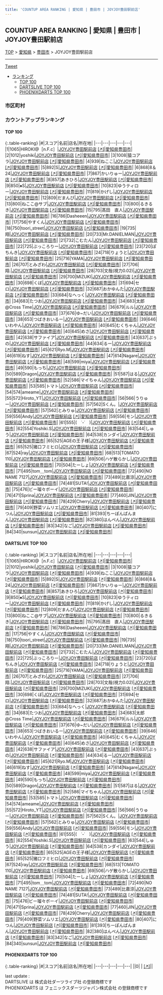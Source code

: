```yaml
---
title: 'COUNTUP AREA RANKING | 愛知県 | 豊田市 | JOYJOY豊田駅前店'
---
```

## COUNTUP AREA RANKING | 愛知県 | 豊田市 | JOYJOY豊田駅前店

[TOP](/darts/rank/) > [愛知県](/darts/rank/愛知県/) > [豊田市](/darts/rank/愛知県/豊田市/) > JOYJOY豊田駅前店

___

<a href="https://twitter.com/share?ref_src=twsrc%5Etfw" data-text="COUNTUP AREA RANKING | 愛知県豊田市JOYJOY豊田駅前店" class="twitter-share-button" data-hashtags="DARTSLIVE,PHOENIXDARTS,darts,ダーツ" data-show-count="false">Tweet</a>

* [ランキング](#カウントアップランキング)
    * [TOP 100](#top-100)
    * [DARTSLIVE TOP 100](#dartslive-top-100)
    * [PHOENIXDARTS TOP 100](#phoenixdarts-top-100)

### 市区町村

<ul>

</ul>

### カウントアップランキング

#### TOP 100



{:.table-ranking}
|#|スコア|名前|店名|所在地|
|---|---|---|---|---|
|1|1065|<span class="rank-name-dl">HIROKI@［n.F.c］</span>|<a href="/darts/rank/shops/d41836edd81b5f59774c926eb736cb5a.html">JOYJOY豊田駅前店</a> <a href="https://search.dartslive.com/jp/shop/d41836edd81b5f59774c926eb736cb5a">[↗]</a>|<a href="/darts/rank/愛知県/豊田市">愛知県豊田市</a>|
|2|1012|<span class="rank-name-dl">yoshiki</span>|<a href="/darts/rank/shops/d41836edd81b5f59774c926eb736cb5a.html">JOYJOY豊田駅前店</a> <a href="https://search.dartslive.com/jp/shop/d41836edd81b5f59774c926eb736cb5a">[↗]</a>|<a href="/darts/rank/愛知県/豊田市">愛知県豊田市</a>|
|3|1008|<span class="rank-name-dl">猿コアラ</span>|<a href="/darts/rank/shops/d41836edd81b5f59774c926eb736cb5a.html">JOYJOY豊田駅前店</a> <a href="https://search.dartslive.com/jp/shop/d41836edd81b5f59774c926eb736cb5a">[↗]</a>|<a href="/darts/rank/愛知県/豊田市">愛知県豊田市</a>|
|4|939|<span class="rank-name-dl">ねここ</span>|<a href="/darts/rank/shops/d41836edd81b5f59774c926eb736cb5a.html">JOYJOY豊田駅前店</a> <a href="https://search.dartslive.com/jp/shop/d41836edd81b5f59774c926eb736cb5a">[↗]</a>|<a href="/darts/rank/愛知県/豊田市">愛知県豊田市</a>|
|5|892|<span class="rank-name-dl">S</span>|<a href="/darts/rank/shops/d41836edd81b5f59774c926eb736cb5a.html">JOYJOY豊田駅前店</a> <a href="https://search.dartslive.com/jp/shop/d41836edd81b5f59774c926eb736cb5a">[↗]</a>|<a href="/darts/rank/愛知県/豊田市">愛知県豊田市</a>|
|6|868|<span class="rank-name-dl">8＆24</span>|<a href="/darts/rank/shops/d41836edd81b5f59774c926eb736cb5a.html">JOYJOY豊田駅前店</a> <a href="https://search.dartslive.com/jp/shop/d41836edd81b5f59774c926eb736cb5a">[↗]</a>|<a href="/darts/rank/愛知県/豊田市">愛知県豊田市</a>|
|7|867|<span class="rank-name-dl">かいりゅー</span>|<a href="/darts/rank/shops/d41836edd81b5f59774c926eb736cb5a.html">JOYJOY豊田駅前店</a> <a href="https://search.dartslive.com/jp/shop/d41836edd81b5f59774c926eb736cb5a">[↗]</a>|<a href="/darts/rank/愛知県/豊田市">愛知県豊田市</a>|
|8|857|<span class="rank-name-dl">あきひろ</span>|<a href="/darts/rank/shops/d41836edd81b5f59774c926eb736cb5a.html">JOYJOY豊田駅前店</a> <a href="https://search.dartslive.com/jp/shop/d41836edd81b5f59774c926eb736cb5a">[↗]</a>|<a href="/darts/rank/愛知県/豊田市">愛知県豊田市</a>|
|9|850|<span class="rank-name-dl">♠︎S</span>|<a href="/darts/rank/shops/d41836edd81b5f59774c926eb736cb5a.html">JOYJOY豊田駅前店</a> <a href="https://search.dartslive.com/jp/shop/d41836edd81b5f59774c926eb736cb5a">[↗]</a>|<a href="/darts/rank/愛知県/豊田市">愛知県豊田市</a>|
|10|823|<span class="rank-name-dl">ゆうティロー</span>|<a href="/darts/rank/shops/d41836edd81b5f59774c926eb736cb5a.html">JOYJOY豊田駅前店</a> <a href="https://search.dartslive.com/jp/shop/d41836edd81b5f59774c926eb736cb5a">[↗]</a>|<a href="/darts/rank/愛知県/豊田市">愛知県豊田市</a>|
|11|819|<span class="rank-name-dl">かげし</span>|<a href="/darts/rank/shops/d41836edd81b5f59774c926eb736cb5a.html">JOYJOY豊田駅前店</a> <a href="https://search.dartslive.com/jp/shop/d41836edd81b5f59774c926eb736cb5a">[↗]</a>|<a href="/darts/rank/愛知県/豊田市">愛知県豊田市</a>|
|12|809|<span class="rank-name-dl">だまんぴ</span>|<a href="/darts/rank/shops/d41836edd81b5f59774c926eb736cb5a.html">JOYJOY豊田駅前店</a> <a href="https://search.dartslive.com/jp/shop/d41836edd81b5f59774c926eb736cb5a">[↗]</a>|<a href="/darts/rank/愛知県/豊田市">愛知県豊田市</a>|
|13|800|<span class="rank-name-dl">ねここ@サブ</span>|<a href="/darts/rank/shops/d41836edd81b5f59774c926eb736cb5a.html">JOYJOY豊田駅前店</a> <a href="https://search.dartslive.com/jp/shop/d41836edd81b5f59774c926eb736cb5a">[↗]</a>|<a href="/darts/rank/愛知県/豊田市">愛知県豊田市</a>|
|13|800|<span class="rank-name-dl">るきるき</span>|<a href="/darts/rank/shops/d41836edd81b5f59774c926eb736cb5a.html">JOYJOY豊田駅前店</a> <a href="https://search.dartslive.com/jp/shop/d41836edd81b5f59774c926eb736cb5a">[↗]</a>|<a href="/darts/rank/愛知県/豊田市">愛知県豊田市</a>|
|15|795|<span class="rank-name-dl">髙田　直人</span>|<a href="/darts/rank/shops/d41836edd81b5f59774c926eb736cb5a.html">JOYJOY豊田駅前店</a> <a href="https://search.dartslive.com/jp/shop/d41836edd81b5f59774c926eb736cb5a">[↗]</a>|<a href="/darts/rank/愛知県/豊田市">愛知県豊田市</a>|
|16|786|<span class="rank-name-dl">Dasheeen</span>|<a href="/darts/rank/shops/d41836edd81b5f59774c926eb736cb5a.html">JOYJOY豊田駅前店</a> <a href="https://search.dartslive.com/jp/shop/d41836edd81b5f59774c926eb736cb5a">[↗]</a>|<a href="/darts/rank/愛知県/豊田市">愛知県豊田市</a>|
|17|756|<span class="rank-name-dl">やすくん</span>|<a href="/darts/rank/shops/d41836edd81b5f59774c926eb736cb5a.html">JOYJOY豊田駅前店</a> <a href="https://search.dartslive.com/jp/shop/d41836edd81b5f59774c926eb736cb5a">[↗]</a>|<a href="/darts/rank/愛知県/豊田市">愛知県豊田市</a>|
|18|750|<span class="rank-name-dl">toori_street</span>|<a href="/darts/rank/shops/d41836edd81b5f59774c926eb736cb5a.html">JOYJOY豊田駅前店</a> <a href="https://search.dartslive.com/jp/shop/d41836edd81b5f59774c926eb736cb5a">[↗]</a>|<a href="/darts/rank/愛知県/豊田市">愛知県豊田市</a>|
|19|735|<span class="rank-name-dl">翔</span>|<a href="/darts/rank/shops/d41836edd81b5f59774c926eb736cb5a.html">JOYJOY豊田駅前店</a> <a href="https://search.dartslive.com/jp/shop/d41836edd81b5f59774c926eb736cb5a">[↗]</a>|<a href="/darts/rank/愛知県/豊田市">愛知県豊田市</a>|
|20|733|<span class="rank-name-dl">Mr.DANIELMAN</span>|<a href="/darts/rank/shops/d41836edd81b5f59774c926eb736cb5a.html">JOYJOY豊田駅前店</a> <a href="https://search.dartslive.com/jp/shop/d41836edd81b5f59774c926eb736cb5a">[↗]</a>|<a href="/darts/rank/愛知県/豊田市">愛知県豊田市</a>|
|21|732|<span class="rank-name-dl">こむたん</span>|<a href="/darts/rank/shops/d41836edd81b5f59774c926eb736cb5a.html">JOYJOY豊田駅前店</a> <a href="https://search.dartslive.com/jp/shop/d41836edd81b5f59774c926eb736cb5a">[↗]</a>|<a href="/darts/rank/愛知県/豊田市">愛知県豊田市</a>|
|22|725|<span class="rank-name-dl">ぶっころりー</span>|<a href="/darts/rank/shops/d41836edd81b5f59774c926eb736cb5a.html">JOYJOY豊田駅前店</a> <a href="https://search.dartslive.com/jp/shop/d41836edd81b5f59774c926eb736cb5a">[↗]</a>|<a href="/darts/rank/愛知県/豊田市">愛知県豊田市</a>|
|23|720|<span class="rank-name-dl">ぽちんき</span>|<a href="/darts/rank/shops/d41836edd81b5f59774c926eb736cb5a.html">JOYJOY豊田駅前店</a> <a href="https://search.dartslive.com/jp/shop/d41836edd81b5f59774c926eb736cb5a">[↗]</a>|<a href="/darts/rank/愛知県/豊田市">愛知県豊田市</a>|
|24|718|<span class="rank-name-dl">りょうと</span>|<a href="/darts/rank/shops/d41836edd81b5f59774c926eb736cb5a.html">JOYJOY豊田駅前店</a> <a href="https://search.dartslive.com/jp/shop/d41836edd81b5f59774c926eb736cb5a">[↗]</a>|<a href="/darts/rank/愛知県/豊田市">愛知県豊田市</a>|
|25|716|<span class="rank-name-dl">YAMA</span>|<a href="/darts/rank/shops/d41836edd81b5f59774c926eb736cb5a.html">JOYJOY豊田駅前店</a> <a href="https://search.dartslive.com/jp/shop/d41836edd81b5f59774c926eb736cb5a">[↗]</a>|<a href="/darts/rank/愛知県/豊田市">愛知県豊田市</a>|
|26|707|<span class="rank-name-dl">とみざわ</span>|<a href="/darts/rank/shops/d41836edd81b5f59774c926eb736cb5a.html">JOYJOY豊田駅前店</a> <a href="https://search.dartslive.com/jp/shop/d41836edd81b5f59774c926eb736cb5a">[↗]</a>|<a href="/darts/rank/愛知県/豊田市">愛知県豊田市</a>|
|27|706|<span class="rank-name-dl">翔.</span>|<a href="/darts/rank/shops/d41836edd81b5f59774c926eb736cb5a.html">JOYJOY豊田駅前店</a> <a href="https://search.dartslive.com/jp/shop/d41836edd81b5f59774c926eb736cb5a">[↗]</a>|<a href="/darts/rank/愛知県/豊田市">愛知県豊田市</a>|
|28|703|<span class="rank-name-dl">文哉(視力0.02)</span>|<a href="/darts/rank/shops/d41836edd81b5f59774c926eb736cb5a.html">JOYJOY豊田駅前店</a> <a href="https://search.dartslive.com/jp/shop/d41836edd81b5f59774c926eb736cb5a">[↗]</a>|<a href="/darts/rank/愛知県/豊田市">愛知県豊田市</a>|
|29|700|<span class="rank-name-dl">MIZUKI</span>|<a href="/darts/rank/shops/d41836edd81b5f59774c926eb736cb5a.html">JOYJOY豊田駅前店</a> <a href="https://search.dartslive.com/jp/shop/d41836edd81b5f59774c926eb736cb5a">[↗]</a>|<a href="/darts/rank/愛知県/豊田市">愛知県豊田市</a>|
|30|698|<span class="rank-name-dl">くぼ</span>|<a href="/darts/rank/shops/d41836edd81b5f59774c926eb736cb5a.html">JOYJOY豊田駅前店</a> <a href="https://search.dartslive.com/jp/shop/d41836edd81b5f59774c926eb736cb5a">[↗]</a>|<a href="/darts/rank/愛知県/豊田市">愛知県豊田市</a>|
|31|694|<span class="rank-name-dl">セロ</span>|<a href="/darts/rank/shops/d41836edd81b5f59774c926eb736cb5a.html">JOYJOY豊田駅前店</a> <a href="https://search.dartslive.com/jp/shop/d41836edd81b5f59774c926eb736cb5a">[↗]</a>|<a href="/darts/rank/愛知県/豊田市">愛知県豊田市</a>|
|32|687|<span class="rank-name-dl">おかゆんた</span>|<a href="/darts/rank/shops/d41836edd81b5f59774c926eb736cb5a.html">JOYJOY豊田駅前店</a> <a href="https://search.dartslive.com/jp/shop/d41836edd81b5f59774c926eb736cb5a">[↗]</a>|<a href="/darts/rank/愛知県/豊田市">愛知県豊田市</a>|
|33|684|<span class="rank-name-dl">なへっく</span>|<a href="/darts/rank/shops/d41836edd81b5f59774c926eb736cb5a.html">JOYJOY豊田駅前店</a> <a href="https://search.dartslive.com/jp/shop/d41836edd81b5f59774c926eb736cb5a">[↗]</a>|<a href="/darts/rank/愛知県/豊田市">愛知県豊田市</a>|
|34|683|<span class="rank-name-dl">たつお</span>|<a href="/darts/rank/shops/d41836edd81b5f59774c926eb736cb5a.html">JOYJOY豊田駅前店</a> <a href="https://search.dartslive.com/jp/shop/d41836edd81b5f59774c926eb736cb5a">[↗]</a>|<a href="/darts/rank/愛知県/豊田市">愛知県豊田市</a>|
|34|683|<span class="rank-name-dl">太郎@Cross Time</span>|<a href="/darts/rank/shops/d41836edd81b5f59774c926eb736cb5a.html">JOYJOY豊田駅前店</a> <a href="https://search.dartslive.com/jp/shop/d41836edd81b5f59774c926eb736cb5a">[↗]</a>|<a href="/darts/rank/愛知県/豊田市">愛知県豊田市</a>|
|36|679|<span class="rank-name-dl">ルル</span>|<a href="/darts/rank/shops/d41836edd81b5f59774c926eb736cb5a.html">JOYJOY豊田駅前店</a> <a href="https://search.dartslive.com/jp/shop/d41836edd81b5f59774c926eb736cb5a">[↗]</a>|<a href="/darts/rank/愛知県/豊田市">愛知県豊田市</a>|
|37|676|<span class="rank-name-dl">ゆ~だい</span>|<a href="/darts/rank/shops/d41836edd81b5f59774c926eb736cb5a.html">JOYJOY豊田駅前店</a> <a href="https://search.dartslive.com/jp/shop/d41836edd81b5f59774c926eb736cb5a">[↗]</a>|<a href="/darts/rank/愛知県/豊田市">愛知県豊田市</a>|
|38|653|<span class="rank-name-dl">つばきおいるー</span>|<a href="/darts/rank/shops/d41836edd81b5f59774c926eb736cb5a.html">JOYJOY豊田駅前店</a> <a href="https://search.dartslive.com/jp/shop/d41836edd81b5f59774c926eb736cb5a">[↗]</a>|<a href="/darts/rank/愛知県/豊田市">愛知県豊田市</a>|
|39|646|<span class="rank-name-dl">いわやん</span>|<a href="/darts/rank/shops/d41836edd81b5f59774c926eb736cb5a.html">JOYJOY豊田駅前店</a> <a href="https://search.dartslive.com/jp/shop/d41836edd81b5f59774c926eb736cb5a">[↗]</a>|<a href="/darts/rank/愛知県/豊田市">愛知県豊田市</a>|
|40|645|<span class="rank-name-dl">むくちゃん</span>|<a href="/darts/rank/shops/d41836edd81b5f59774c926eb736cb5a.html">JOYJOY豊田駅前店</a> <a href="https://search.dartslive.com/jp/shop/d41836edd81b5f59774c926eb736cb5a">[↗]</a>|<a href="/darts/rank/愛知県/豊田市">愛知県豊田市</a>|
|40|645|<span class="rank-name-dl">めさ</span>|<a href="/darts/rank/shops/d41836edd81b5f59774c926eb736cb5a.html">JOYJOY豊田駅前店</a> <a href="https://search.dartslive.com/jp/shop/d41836edd81b5f59774c926eb736cb5a">[↗]</a>|<a href="/darts/rank/愛知県/豊田市">愛知県豊田市</a>|
|42|638|<span class="rank-name-dl">サファイア</span>|<a href="/darts/rank/shops/d41836edd81b5f59774c926eb736cb5a.html">JOYJOY豊田駅前店</a> <a href="https://search.dartslive.com/jp/shop/d41836edd81b5f59774c926eb736cb5a">[↗]</a>|<a href="/darts/rank/愛知県/豊田市">愛知県豊田市</a>|
|43|637|<span class="rank-name-dl">ぷぅの</span>|<a href="/darts/rank/shops/d41836edd81b5f59774c926eb736cb5a.html">JOYJOY豊田駅前店</a> <a href="https://search.dartslive.com/jp/shop/d41836edd81b5f59774c926eb736cb5a">[↗]</a>|<a href="/darts/rank/愛知県/豊田市">愛知県豊田市</a>|
|44|634|<span class="rank-name-dl">るー</span>|<a href="/darts/rank/shops/d41836edd81b5f59774c926eb736cb5a.html">JOYJOY豊田駅前店</a> <a href="https://search.dartslive.com/jp/shop/d41836edd81b5f59774c926eb736cb5a">[↗]</a>|<a href="/darts/rank/愛知県/豊田市">愛知県豊田市</a>|
|45|621|<span class="rank-name-dl">Ryo.M</span>|<a href="/darts/rank/shops/d41836edd81b5f59774c926eb736cb5a.html">JOYJOY豊田駅前店</a> <a href="https://search.dartslive.com/jp/shop/d41836edd81b5f59774c926eb736cb5a">[↗]</a>|<a href="/darts/rank/愛知県/豊田市">愛知県豊田市</a>|
|46|619|<span class="rank-name-dl">ねす</span>|<a href="/darts/rank/shops/d41836edd81b5f59774c926eb736cb5a.html">JOYJOY豊田駅前店</a> <a href="https://search.dartslive.com/jp/shop/d41836edd81b5f59774c926eb736cb5a">[↗]</a>|<a href="/darts/rank/愛知県/豊田市">愛知県豊田市</a>|
|47|614|<span class="rank-name-dl">Nagare</span>|<a href="/darts/rank/shops/d41836edd81b5f59774c926eb736cb5a.html">JOYJOY豊田駅前店</a> <a href="https://search.dartslive.com/jp/shop/d41836edd81b5f59774c926eb736cb5a">[↗]</a>|<a href="/darts/rank/愛知県/豊田市">愛知県豊田市</a>|
|48|599|<span class="rank-name-dl">miya</span>|<a href="/darts/rank/shops/d41836edd81b5f59774c926eb736cb5a.html">JOYJOY豊田駅前店</a> <a href="https://search.dartslive.com/jp/shop/d41836edd81b5f59774c926eb736cb5a">[↗]</a>|<a href="/darts/rank/愛知県/豊田市">愛知県豊田市</a>|
|49|590|<span class="rank-name-dl">もっち</span>|<a href="/darts/rank/shops/d41836edd81b5f59774c926eb736cb5a.html">JOYJOY豊田駅前店</a> <a href="https://search.dartslive.com/jp/shop/d41836edd81b5f59774c926eb736cb5a">[↗]</a>|<a href="/darts/rank/愛知県/豊田市">愛知県豊田市</a>|
|50|589|<span class="rank-name-dl">Dragon</span>|<a href="/darts/rank/shops/d41836edd81b5f59774c926eb736cb5a.html">JOYJOY豊田駅前店</a> <a href="https://search.dartslive.com/jp/shop/d41836edd81b5f59774c926eb736cb5a">[↗]</a>|<a href="/darts/rank/愛知県/豊田市">愛知県豊田市</a>|
|51|587|<span class="rank-name-dl">はる</span>|<a href="/darts/rank/shops/d41836edd81b5f59774c926eb736cb5a.html">JOYJOY豊田駅前店</a> <a href="https://search.dartslive.com/jp/shop/d41836edd81b5f59774c926eb736cb5a">[↗]</a>|<a href="/darts/rank/愛知県/豊田市">愛知県豊田市</a>|
|52|586|<span class="rank-name-dl">マイちゃん</span>|<a href="/darts/rank/shops/d41836edd81b5f59774c926eb736cb5a.html">JOYJOY豊田駅前店</a> <a href="https://search.dartslive.com/jp/shop/d41836edd81b5f59774c926eb736cb5a">[↗]</a>|<a href="/darts/rank/愛知県/豊田市">愛知県豊田市</a>|
|53|585|<span class="rank-name-dl">トマト</span>|<a href="/darts/rank/shops/d41836edd81b5f59774c926eb736cb5a.html">JOYJOY豊田駅前店</a> <a href="https://search.dartslive.com/jp/shop/d41836edd81b5f59774c926eb736cb5a">[↗]</a>|<a href="/darts/rank/愛知県/豊田市">愛知県豊田市</a>|
|54|574|<span class="rank-name-dl">ameame</span>|<a href="/darts/rank/shops/d41836edd81b5f59774c926eb736cb5a.html">JOYJOY豊田駅前店</a> <a href="https://search.dartslive.com/jp/shop/d41836edd81b5f59774c926eb736cb5a">[↗]</a>|<a href="/darts/rank/愛知県/豊田市">愛知県豊田市</a>|
|55|572|<span class="rank-name-dl">Hiroto_YT</span>|<a href="/darts/rank/shops/d41836edd81b5f59774c926eb736cb5a.html">JOYJOY豊田駅前店</a> <a href="https://search.dartslive.com/jp/shop/d41836edd81b5f59774c926eb736cb5a">[↗]</a>|<a href="/darts/rank/愛知県/豊田市">愛知県豊田市</a>|
|56|566|<span class="rank-name-dl">うりゅー</span>|<a href="/darts/rank/shops/d41836edd81b5f59774c926eb736cb5a.html">JOYJOY豊田駅前店</a> <a href="https://search.dartslive.com/jp/shop/d41836edd81b5f59774c926eb736cb5a">[↗]</a>|<a href="/darts/rank/愛知県/豊田市">愛知県豊田市</a>|
|57|562|<span class="rank-name-dl">Sくん。</span>|<a href="/darts/rank/shops/d41836edd81b5f59774c926eb736cb5a.html">JOYJOY豊田駅前店</a> <a href="https://search.dartslive.com/jp/shop/d41836edd81b5f59774c926eb736cb5a">[↗]</a>|<a href="/darts/rank/愛知県/豊田市">愛知県豊田市</a>|
|57|562|<span class="rank-name-dl">とみりゅ</span>|<a href="/darts/rank/shops/d41836edd81b5f59774c926eb736cb5a.html">JOYJOY豊田駅前店</a> <a href="https://search.dartslive.com/jp/shop/d41836edd81b5f59774c926eb736cb5a">[↗]</a>|<a href="/darts/rank/愛知県/豊田市">愛知県豊田市</a>|
|59|556|<span class="rank-name-dl">Andy</span>|<a href="/darts/rank/shops/d41836edd81b5f59774c926eb736cb5a.html">JOYJOY豊田駅前店</a> <a href="https://search.dartslive.com/jp/shop/d41836edd81b5f59774c926eb736cb5a">[↗]</a>|<a href="/darts/rank/愛知県/豊田市">愛知県豊田市</a>|
|59|556|<span class="rank-name-dl">モン</span>|<a href="/darts/rank/shops/d41836edd81b5f59774c926eb736cb5a.html">JOYJOY豊田駅前店</a> <a href="https://search.dartslive.com/jp/shop/d41836edd81b5f59774c926eb736cb5a">[↗]</a>|<a href="/darts/rank/愛知県/豊田市">愛知県豊田市</a>|
|61|555|<span class="rank-name-dl">(　˙-˙　)</span>|<a href="/darts/rank/shops/d41836edd81b5f59774c926eb736cb5a.html">JOYJOY豊田駅前店</a> <a href="https://search.dartslive.com/jp/shop/d41836edd81b5f59774c926eb736cb5a">[↗]</a>|<a href="/darts/rank/愛知県/豊田市">愛知県豊田市</a>|
|62|554|<span class="rank-name-dl">Yoshiki.S</span>|<a href="/darts/rank/shops/d41836edd81b5f59774c926eb736cb5a.html">JOYJOY豊田駅前店</a> <a href="https://search.dartslive.com/jp/shop/d41836edd81b5f59774c926eb736cb5a">[↗]</a>|<a href="/darts/rank/愛知県/豊田市">愛知県豊田市</a>|
|63|544|<span class="rank-name-dl">しゅう</span>|<a href="/darts/rank/shops/d41836edd81b5f59774c926eb736cb5a.html">JOYJOY豊田駅前店</a> <a href="https://search.dartslive.com/jp/shop/d41836edd81b5f59774c926eb736cb5a">[↗]</a>|<a href="/darts/rank/愛知県/豊田市">愛知県豊田市</a>|
|64|538|<span class="rank-name-dl">カンダイ</span>|<a href="/darts/rank/shops/d41836edd81b5f59774c926eb736cb5a.html">JOYJOY豊田駅前店</a> <a href="https://search.dartslive.com/jp/shop/d41836edd81b5f59774c926eb736cb5a">[↗]</a>|<a href="/darts/rank/愛知県/豊田市">愛知県豊田市</a>|
|65|525|<span class="rank-name-dl">AGEの王子様</span>|<a href="/darts/rank/shops/d41836edd81b5f59774c926eb736cb5a.html">JOYJOY豊田駅前店</a> <a href="https://search.dartslive.com/jp/shop/d41836edd81b5f59774c926eb736cb5a">[↗]</a>|<a href="/darts/rank/愛知県/豊田市">愛知県豊田市</a>|
|65|525|<span class="rank-name-dl">猪口フミヒロ</span>|<a href="/darts/rank/shops/d41836edd81b5f59774c926eb736cb5a.html">JOYJOY豊田駅前店</a> <a href="https://search.dartslive.com/jp/shop/d41836edd81b5f59774c926eb736cb5a">[↗]</a>|<a href="/darts/rank/愛知県/豊田市">愛知県豊田市</a>|
|67|524|<span class="rank-name-dl">ray</span>|<a href="/darts/rank/shops/d41836edd81b5f59774c926eb736cb5a.html">JOYJOY豊田駅前店</a> <a href="https://search.dartslive.com/jp/shop/d41836edd81b5f59774c926eb736cb5a">[↗]</a>|<a href="/darts/rank/愛知県/豊田市">愛知県豊田市</a>|
|68|513|<span class="rank-name-dl">TOMATO 110</span>|<a href="/darts/rank/shops/d41836edd81b5f59774c926eb736cb5a.html">JOYJOY豊田駅前店</a> <a href="https://search.dartslive.com/jp/shop/d41836edd81b5f59774c926eb736cb5a">[↗]</a>|<a href="/darts/rank/愛知県/豊田市">愛知県豊田市</a>|
|69|506|<span class="rank-name-dl">ハゲ散らかし</span>|<a href="/darts/rank/shops/d41836edd81b5f59774c926eb736cb5a.html">JOYJOY豊田駅前店</a> <a href="https://search.dartslive.com/jp/shop/d41836edd81b5f59774c926eb736cb5a">[↗]</a>|<a href="/darts/rank/愛知県/豊田市">愛知県豊田市</a>|
|70|504|<span class="rank-name-dl">たーしょ</span>|<a href="/darts/rank/shops/d41836edd81b5f59774c926eb736cb5a.html">JOYJOY豊田駅前店</a> <a href="https://search.dartslive.com/jp/shop/d41836edd81b5f59774c926eb736cb5a">[↗]</a>|<a href="/darts/rank/愛知県/豊田市">愛知県豊田市</a>|
|71|495|<span class="rank-name-dl">tom＿tom</span>|<a href="/darts/rank/shops/d41836edd81b5f59774c926eb736cb5a.html">JOYJOY豊田駅前店</a> <a href="https://search.dartslive.com/jp/shop/d41836edd81b5f59774c926eb736cb5a">[↗]</a>|<a href="/darts/rank/愛知県/豊田市">愛知県豊田市</a>|
|72|490|<span class="rank-name-dl">NO NAME 7127</span>|<a href="/darts/rank/shops/d41836edd81b5f59774c926eb736cb5a.html">JOYJOY豊田駅前店</a> <a href="https://search.dartslive.com/jp/shop/d41836edd81b5f59774c926eb736cb5a">[↗]</a>|<a href="/darts/rank/愛知県/豊田市">愛知県豊田市</a>|
|73|489|<span class="rank-name-dl">比嘉涼</span>|<a href="/darts/rank/shops/d41836edd81b5f59774c926eb736cb5a.html">JOYJOY豊田駅前店</a> <a href="https://search.dartslive.com/jp/shop/d41836edd81b5f59774c926eb736cb5a">[↗]</a>|<a href="/darts/rank/愛知県/豊田市">愛知県豊田市</a>|
|74|481|<span class="rank-name-dl">SUTA!</span>|<a href="/darts/rank/shops/d41836edd81b5f59774c926eb736cb5a.html">JOYJOY豊田駅前店</a> <a href="https://search.dartslive.com/jp/shop/d41836edd81b5f59774c926eb736cb5a">[↗]</a>|<a href="/darts/rank/愛知県/豊田市">愛知県豊田市</a>|
|75|476|<span class="rank-name-dl">ビー瑠々ボーイ</span>|<a href="/darts/rank/shops/d41836edd81b5f59774c926eb736cb5a.html">JOYJOY豊田駅前店</a> <a href="https://search.dartslive.com/jp/shop/d41836edd81b5f59774c926eb736cb5a">[↗]</a>|<a href="/darts/rank/愛知県/豊田市">愛知県豊田市</a>|
|76|471|<span class="rank-name-dl">Sprina</span>|<a href="/darts/rank/shops/d41836edd81b5f59774c926eb736cb5a.html">JOYJOY豊田駅前店</a> <a href="https://search.dartslive.com/jp/shop/d41836edd81b5f59774c926eb736cb5a">[↗]</a>|<a href="/darts/rank/愛知県/豊田市">愛知県豊田市</a>|
|77|460|<span class="rank-name-dl">JIN</span>|<a href="/darts/rank/shops/d41836edd81b5f59774c926eb736cb5a.html">JOYJOY豊田駅前店</a> <a href="https://search.dartslive.com/jp/shop/d41836edd81b5f59774c926eb736cb5a">[↗]</a>|<a href="/darts/rank/愛知県/豊田市">愛知県豊田市</a>|
|78|429|<span class="rank-name-dl">Cherry</span>|<a href="/darts/rank/shops/d41836edd81b5f59774c926eb736cb5a.html">JOYJOY豊田駅前店</a> <a href="https://search.dartslive.com/jp/shop/d41836edd81b5f59774c926eb736cb5a">[↗]</a>|<a href="/darts/rank/愛知県/豊田市">愛知県豊田市</a>|
|79|409|<span class="rank-name-dl">野菜ソムリエ</span>|<a href="/darts/rank/shops/d41836edd81b5f59774c926eb736cb5a.html">JOYJOY豊田駅前店</a> <a href="https://search.dartslive.com/jp/shop/d41836edd81b5f59774c926eb736cb5a">[↗]</a>|<a href="/darts/rank/愛知県/豊田市">愛知県豊田市</a>|
|80|407|<span class="rank-name-dl">につん</span>|<a href="/darts/rank/shops/d41836edd81b5f59774c926eb736cb5a.html">JOYJOY豊田駅前店</a> <a href="https://search.dartslive.com/jp/shop/d41836edd81b5f59774c926eb736cb5a">[↗]</a>|<a href="/darts/rank/愛知県/豊田市">愛知県豊田市</a>|
|81|393|<span class="rank-name-dl">ちーぽんぱんまん</span>|<a href="/darts/rank/shops/d41836edd81b5f59774c926eb736cb5a.html">JOYJOY豊田駅前店</a> <a href="https://search.dartslive.com/jp/shop/d41836edd81b5f59774c926eb736cb5a">[↗]</a>|<a href="/darts/rank/愛知県/豊田市">愛知県豊田市</a>|
|82|380|<span class="rank-name-dl">はんぺん</span>|<a href="/darts/rank/shops/d41836edd81b5f59774c926eb736cb5a.html">JOYJOY豊田駅前店</a> <a href="https://search.dartslive.com/jp/shop/d41836edd81b5f59774c926eb736cb5a">[↗]</a>|<a href="/darts/rank/愛知県/豊田市">愛知県豊田市</a>|
|83|342|<span class="rank-name-dl">なご</span>|<a href="/darts/rank/shops/d41836edd81b5f59774c926eb736cb5a.html">JOYJOY豊田駅前店</a> <a href="https://search.dartslive.com/jp/shop/d41836edd81b5f59774c926eb736cb5a">[↗]</a>|<a href="/darts/rank/愛知県/豊田市">愛知県豊田市</a>|
|84|340|<span class="rank-name-dl">sunsun</span>|<a href="/darts/rank/shops/d41836edd81b5f59774c926eb736cb5a.html">JOYJOY豊田駅前店</a> <a href="https://search.dartslive.com/jp/shop/d41836edd81b5f59774c926eb736cb5a">[↗]</a>|<a href="/darts/rank/愛知県/豊田市">愛知県豊田市</a>|


#### DARTSLIVE TOP 100



{:.table-ranking}
|#|スコア|名前|店名|所在地|
|---|---|---|---|---|
|1|1065|<span class="rank-name-dl">HIROKI@［n.F.c］</span>|<a href="/darts/rank/shops/d41836edd81b5f59774c926eb736cb5a.html">JOYJOY豊田駅前店</a> <a href="https://search.dartslive.com/jp/shop/d41836edd81b5f59774c926eb736cb5a">[↗]</a>|<a href="/darts/rank/愛知県/豊田市">愛知県豊田市</a>|
|2|1012|<span class="rank-name-dl">yoshiki</span>|<a href="/darts/rank/shops/d41836edd81b5f59774c926eb736cb5a.html">JOYJOY豊田駅前店</a> <a href="https://search.dartslive.com/jp/shop/d41836edd81b5f59774c926eb736cb5a">[↗]</a>|<a href="/darts/rank/愛知県/豊田市">愛知県豊田市</a>|
|3|1008|<span class="rank-name-dl">猿コアラ</span>|<a href="/darts/rank/shops/d41836edd81b5f59774c926eb736cb5a.html">JOYJOY豊田駅前店</a> <a href="https://search.dartslive.com/jp/shop/d41836edd81b5f59774c926eb736cb5a">[↗]</a>|<a href="/darts/rank/愛知県/豊田市">愛知県豊田市</a>|
|4|939|<span class="rank-name-dl">ねここ</span>|<a href="/darts/rank/shops/d41836edd81b5f59774c926eb736cb5a.html">JOYJOY豊田駅前店</a> <a href="https://search.dartslive.com/jp/shop/d41836edd81b5f59774c926eb736cb5a">[↗]</a>|<a href="/darts/rank/愛知県/豊田市">愛知県豊田市</a>|
|5|892|<span class="rank-name-dl">S</span>|<a href="/darts/rank/shops/d41836edd81b5f59774c926eb736cb5a.html">JOYJOY豊田駅前店</a> <a href="https://search.dartslive.com/jp/shop/d41836edd81b5f59774c926eb736cb5a">[↗]</a>|<a href="/darts/rank/愛知県/豊田市">愛知県豊田市</a>|
|6|868|<span class="rank-name-dl">8＆24</span>|<a href="/darts/rank/shops/d41836edd81b5f59774c926eb736cb5a.html">JOYJOY豊田駅前店</a> <a href="https://search.dartslive.com/jp/shop/d41836edd81b5f59774c926eb736cb5a">[↗]</a>|<a href="/darts/rank/愛知県/豊田市">愛知県豊田市</a>|
|7|867|<span class="rank-name-dl">かいりゅー</span>|<a href="/darts/rank/shops/d41836edd81b5f59774c926eb736cb5a.html">JOYJOY豊田駅前店</a> <a href="https://search.dartslive.com/jp/shop/d41836edd81b5f59774c926eb736cb5a">[↗]</a>|<a href="/darts/rank/愛知県/豊田市">愛知県豊田市</a>|
|8|857|<span class="rank-name-dl">あきひろ</span>|<a href="/darts/rank/shops/d41836edd81b5f59774c926eb736cb5a.html">JOYJOY豊田駅前店</a> <a href="https://search.dartslive.com/jp/shop/d41836edd81b5f59774c926eb736cb5a">[↗]</a>|<a href="/darts/rank/愛知県/豊田市">愛知県豊田市</a>|
|9|850|<span class="rank-name-dl">♠︎S</span>|<a href="/darts/rank/shops/d41836edd81b5f59774c926eb736cb5a.html">JOYJOY豊田駅前店</a> <a href="https://search.dartslive.com/jp/shop/d41836edd81b5f59774c926eb736cb5a">[↗]</a>|<a href="/darts/rank/愛知県/豊田市">愛知県豊田市</a>|
|10|823|<span class="rank-name-dl">ゆうティロー</span>|<a href="/darts/rank/shops/d41836edd81b5f59774c926eb736cb5a.html">JOYJOY豊田駅前店</a> <a href="https://search.dartslive.com/jp/shop/d41836edd81b5f59774c926eb736cb5a">[↗]</a>|<a href="/darts/rank/愛知県/豊田市">愛知県豊田市</a>|
|11|819|<span class="rank-name-dl">かげし</span>|<a href="/darts/rank/shops/d41836edd81b5f59774c926eb736cb5a.html">JOYJOY豊田駅前店</a> <a href="https://search.dartslive.com/jp/shop/d41836edd81b5f59774c926eb736cb5a">[↗]</a>|<a href="/darts/rank/愛知県/豊田市">愛知県豊田市</a>|
|12|809|<span class="rank-name-dl">だまんぴ</span>|<a href="/darts/rank/shops/d41836edd81b5f59774c926eb736cb5a.html">JOYJOY豊田駅前店</a> <a href="https://search.dartslive.com/jp/shop/d41836edd81b5f59774c926eb736cb5a">[↗]</a>|<a href="/darts/rank/愛知県/豊田市">愛知県豊田市</a>|
|13|800|<span class="rank-name-dl">ねここ@サブ</span>|<a href="/darts/rank/shops/d41836edd81b5f59774c926eb736cb5a.html">JOYJOY豊田駅前店</a> <a href="https://search.dartslive.com/jp/shop/d41836edd81b5f59774c926eb736cb5a">[↗]</a>|<a href="/darts/rank/愛知県/豊田市">愛知県豊田市</a>|
|13|800|<span class="rank-name-dl">るきるき</span>|<a href="/darts/rank/shops/d41836edd81b5f59774c926eb736cb5a.html">JOYJOY豊田駅前店</a> <a href="https://search.dartslive.com/jp/shop/d41836edd81b5f59774c926eb736cb5a">[↗]</a>|<a href="/darts/rank/愛知県/豊田市">愛知県豊田市</a>|
|15|795|<span class="rank-name-dl">髙田　直人</span>|<a href="/darts/rank/shops/d41836edd81b5f59774c926eb736cb5a.html">JOYJOY豊田駅前店</a> <a href="https://search.dartslive.com/jp/shop/d41836edd81b5f59774c926eb736cb5a">[↗]</a>|<a href="/darts/rank/愛知県/豊田市">愛知県豊田市</a>|
|16|786|<span class="rank-name-dl">Dasheeen</span>|<a href="/darts/rank/shops/d41836edd81b5f59774c926eb736cb5a.html">JOYJOY豊田駅前店</a> <a href="https://search.dartslive.com/jp/shop/d41836edd81b5f59774c926eb736cb5a">[↗]</a>|<a href="/darts/rank/愛知県/豊田市">愛知県豊田市</a>|
|17|756|<span class="rank-name-dl">やすくん</span>|<a href="/darts/rank/shops/d41836edd81b5f59774c926eb736cb5a.html">JOYJOY豊田駅前店</a> <a href="https://search.dartslive.com/jp/shop/d41836edd81b5f59774c926eb736cb5a">[↗]</a>|<a href="/darts/rank/愛知県/豊田市">愛知県豊田市</a>|
|18|750|<span class="rank-name-dl">toori_street</span>|<a href="/darts/rank/shops/d41836edd81b5f59774c926eb736cb5a.html">JOYJOY豊田駅前店</a> <a href="https://search.dartslive.com/jp/shop/d41836edd81b5f59774c926eb736cb5a">[↗]</a>|<a href="/darts/rank/愛知県/豊田市">愛知県豊田市</a>|
|19|735|<span class="rank-name-dl">翔</span>|<a href="/darts/rank/shops/d41836edd81b5f59774c926eb736cb5a.html">JOYJOY豊田駅前店</a> <a href="https://search.dartslive.com/jp/shop/d41836edd81b5f59774c926eb736cb5a">[↗]</a>|<a href="/darts/rank/愛知県/豊田市">愛知県豊田市</a>|
|20|733|<span class="rank-name-dl">Mr.DANIELMAN</span>|<a href="/darts/rank/shops/d41836edd81b5f59774c926eb736cb5a.html">JOYJOY豊田駅前店</a> <a href="https://search.dartslive.com/jp/shop/d41836edd81b5f59774c926eb736cb5a">[↗]</a>|<a href="/darts/rank/愛知県/豊田市">愛知県豊田市</a>|
|21|732|<span class="rank-name-dl">こむたん</span>|<a href="/darts/rank/shops/d41836edd81b5f59774c926eb736cb5a.html">JOYJOY豊田駅前店</a> <a href="https://search.dartslive.com/jp/shop/d41836edd81b5f59774c926eb736cb5a">[↗]</a>|<a href="/darts/rank/愛知県/豊田市">愛知県豊田市</a>|
|22|725|<span class="rank-name-dl">ぶっころりー</span>|<a href="/darts/rank/shops/d41836edd81b5f59774c926eb736cb5a.html">JOYJOY豊田駅前店</a> <a href="https://search.dartslive.com/jp/shop/d41836edd81b5f59774c926eb736cb5a">[↗]</a>|<a href="/darts/rank/愛知県/豊田市">愛知県豊田市</a>|
|23|720|<span class="rank-name-dl">ぽちんき</span>|<a href="/darts/rank/shops/d41836edd81b5f59774c926eb736cb5a.html">JOYJOY豊田駅前店</a> <a href="https://search.dartslive.com/jp/shop/d41836edd81b5f59774c926eb736cb5a">[↗]</a>|<a href="/darts/rank/愛知県/豊田市">愛知県豊田市</a>|
|24|718|<span class="rank-name-dl">りょうと</span>|<a href="/darts/rank/shops/d41836edd81b5f59774c926eb736cb5a.html">JOYJOY豊田駅前店</a> <a href="https://search.dartslive.com/jp/shop/d41836edd81b5f59774c926eb736cb5a">[↗]</a>|<a href="/darts/rank/愛知県/豊田市">愛知県豊田市</a>|
|25|716|<span class="rank-name-dl">YAMA</span>|<a href="/darts/rank/shops/d41836edd81b5f59774c926eb736cb5a.html">JOYJOY豊田駅前店</a> <a href="https://search.dartslive.com/jp/shop/d41836edd81b5f59774c926eb736cb5a">[↗]</a>|<a href="/darts/rank/愛知県/豊田市">愛知県豊田市</a>|
|26|707|<span class="rank-name-dl">とみざわ</span>|<a href="/darts/rank/shops/d41836edd81b5f59774c926eb736cb5a.html">JOYJOY豊田駅前店</a> <a href="https://search.dartslive.com/jp/shop/d41836edd81b5f59774c926eb736cb5a">[↗]</a>|<a href="/darts/rank/愛知県/豊田市">愛知県豊田市</a>|
|27|706|<span class="rank-name-dl">翔.</span>|<a href="/darts/rank/shops/d41836edd81b5f59774c926eb736cb5a.html">JOYJOY豊田駅前店</a> <a href="https://search.dartslive.com/jp/shop/d41836edd81b5f59774c926eb736cb5a">[↗]</a>|<a href="/darts/rank/愛知県/豊田市">愛知県豊田市</a>|
|28|703|<span class="rank-name-dl">文哉(視力0.02)</span>|<a href="/darts/rank/shops/d41836edd81b5f59774c926eb736cb5a.html">JOYJOY豊田駅前店</a> <a href="https://search.dartslive.com/jp/shop/d41836edd81b5f59774c926eb736cb5a">[↗]</a>|<a href="/darts/rank/愛知県/豊田市">愛知県豊田市</a>|
|29|700|<span class="rank-name-dl">MIZUKI</span>|<a href="/darts/rank/shops/d41836edd81b5f59774c926eb736cb5a.html">JOYJOY豊田駅前店</a> <a href="https://search.dartslive.com/jp/shop/d41836edd81b5f59774c926eb736cb5a">[↗]</a>|<a href="/darts/rank/愛知県/豊田市">愛知県豊田市</a>|
|30|698|<span class="rank-name-dl">くぼ</span>|<a href="/darts/rank/shops/d41836edd81b5f59774c926eb736cb5a.html">JOYJOY豊田駅前店</a> <a href="https://search.dartslive.com/jp/shop/d41836edd81b5f59774c926eb736cb5a">[↗]</a>|<a href="/darts/rank/愛知県/豊田市">愛知県豊田市</a>|
|31|694|<span class="rank-name-dl">セロ</span>|<a href="/darts/rank/shops/d41836edd81b5f59774c926eb736cb5a.html">JOYJOY豊田駅前店</a> <a href="https://search.dartslive.com/jp/shop/d41836edd81b5f59774c926eb736cb5a">[↗]</a>|<a href="/darts/rank/愛知県/豊田市">愛知県豊田市</a>|
|32|687|<span class="rank-name-dl">おかゆんた</span>|<a href="/darts/rank/shops/d41836edd81b5f59774c926eb736cb5a.html">JOYJOY豊田駅前店</a> <a href="https://search.dartslive.com/jp/shop/d41836edd81b5f59774c926eb736cb5a">[↗]</a>|<a href="/darts/rank/愛知県/豊田市">愛知県豊田市</a>|
|33|684|<span class="rank-name-dl">なへっく</span>|<a href="/darts/rank/shops/d41836edd81b5f59774c926eb736cb5a.html">JOYJOY豊田駅前店</a> <a href="https://search.dartslive.com/jp/shop/d41836edd81b5f59774c926eb736cb5a">[↗]</a>|<a href="/darts/rank/愛知県/豊田市">愛知県豊田市</a>|
|34|683|<span class="rank-name-dl">たつお</span>|<a href="/darts/rank/shops/d41836edd81b5f59774c926eb736cb5a.html">JOYJOY豊田駅前店</a> <a href="https://search.dartslive.com/jp/shop/d41836edd81b5f59774c926eb736cb5a">[↗]</a>|<a href="/darts/rank/愛知県/豊田市">愛知県豊田市</a>|
|34|683|<span class="rank-name-dl">太郎@Cross Time</span>|<a href="/darts/rank/shops/d41836edd81b5f59774c926eb736cb5a.html">JOYJOY豊田駅前店</a> <a href="https://search.dartslive.com/jp/shop/d41836edd81b5f59774c926eb736cb5a">[↗]</a>|<a href="/darts/rank/愛知県/豊田市">愛知県豊田市</a>|
|36|679|<span class="rank-name-dl">ルル</span>|<a href="/darts/rank/shops/d41836edd81b5f59774c926eb736cb5a.html">JOYJOY豊田駅前店</a> <a href="https://search.dartslive.com/jp/shop/d41836edd81b5f59774c926eb736cb5a">[↗]</a>|<a href="/darts/rank/愛知県/豊田市">愛知県豊田市</a>|
|37|676|<span class="rank-name-dl">ゆ~だい</span>|<a href="/darts/rank/shops/d41836edd81b5f59774c926eb736cb5a.html">JOYJOY豊田駅前店</a> <a href="https://search.dartslive.com/jp/shop/d41836edd81b5f59774c926eb736cb5a">[↗]</a>|<a href="/darts/rank/愛知県/豊田市">愛知県豊田市</a>|
|38|653|<span class="rank-name-dl">つばきおいるー</span>|<a href="/darts/rank/shops/d41836edd81b5f59774c926eb736cb5a.html">JOYJOY豊田駅前店</a> <a href="https://search.dartslive.com/jp/shop/d41836edd81b5f59774c926eb736cb5a">[↗]</a>|<a href="/darts/rank/愛知県/豊田市">愛知県豊田市</a>|
|39|646|<span class="rank-name-dl">いわやん</span>|<a href="/darts/rank/shops/d41836edd81b5f59774c926eb736cb5a.html">JOYJOY豊田駅前店</a> <a href="https://search.dartslive.com/jp/shop/d41836edd81b5f59774c926eb736cb5a">[↗]</a>|<a href="/darts/rank/愛知県/豊田市">愛知県豊田市</a>|
|40|645|<span class="rank-name-dl">むくちゃん</span>|<a href="/darts/rank/shops/d41836edd81b5f59774c926eb736cb5a.html">JOYJOY豊田駅前店</a> <a href="https://search.dartslive.com/jp/shop/d41836edd81b5f59774c926eb736cb5a">[↗]</a>|<a href="/darts/rank/愛知県/豊田市">愛知県豊田市</a>|
|40|645|<span class="rank-name-dl">めさ</span>|<a href="/darts/rank/shops/d41836edd81b5f59774c926eb736cb5a.html">JOYJOY豊田駅前店</a> <a href="https://search.dartslive.com/jp/shop/d41836edd81b5f59774c926eb736cb5a">[↗]</a>|<a href="/darts/rank/愛知県/豊田市">愛知県豊田市</a>|
|42|638|<span class="rank-name-dl">サファイア</span>|<a href="/darts/rank/shops/d41836edd81b5f59774c926eb736cb5a.html">JOYJOY豊田駅前店</a> <a href="https://search.dartslive.com/jp/shop/d41836edd81b5f59774c926eb736cb5a">[↗]</a>|<a href="/darts/rank/愛知県/豊田市">愛知県豊田市</a>|
|43|637|<span class="rank-name-dl">ぷぅの</span>|<a href="/darts/rank/shops/d41836edd81b5f59774c926eb736cb5a.html">JOYJOY豊田駅前店</a> <a href="https://search.dartslive.com/jp/shop/d41836edd81b5f59774c926eb736cb5a">[↗]</a>|<a href="/darts/rank/愛知県/豊田市">愛知県豊田市</a>|
|44|634|<span class="rank-name-dl">るー</span>|<a href="/darts/rank/shops/d41836edd81b5f59774c926eb736cb5a.html">JOYJOY豊田駅前店</a> <a href="https://search.dartslive.com/jp/shop/d41836edd81b5f59774c926eb736cb5a">[↗]</a>|<a href="/darts/rank/愛知県/豊田市">愛知県豊田市</a>|
|45|621|<span class="rank-name-dl">Ryo.M</span>|<a href="/darts/rank/shops/d41836edd81b5f59774c926eb736cb5a.html">JOYJOY豊田駅前店</a> <a href="https://search.dartslive.com/jp/shop/d41836edd81b5f59774c926eb736cb5a">[↗]</a>|<a href="/darts/rank/愛知県/豊田市">愛知県豊田市</a>|
|46|619|<span class="rank-name-dl">ねす</span>|<a href="/darts/rank/shops/d41836edd81b5f59774c926eb736cb5a.html">JOYJOY豊田駅前店</a> <a href="https://search.dartslive.com/jp/shop/d41836edd81b5f59774c926eb736cb5a">[↗]</a>|<a href="/darts/rank/愛知県/豊田市">愛知県豊田市</a>|
|47|614|<span class="rank-name-dl">Nagare</span>|<a href="/darts/rank/shops/d41836edd81b5f59774c926eb736cb5a.html">JOYJOY豊田駅前店</a> <a href="https://search.dartslive.com/jp/shop/d41836edd81b5f59774c926eb736cb5a">[↗]</a>|<a href="/darts/rank/愛知県/豊田市">愛知県豊田市</a>|
|48|599|<span class="rank-name-dl">miya</span>|<a href="/darts/rank/shops/d41836edd81b5f59774c926eb736cb5a.html">JOYJOY豊田駅前店</a> <a href="https://search.dartslive.com/jp/shop/d41836edd81b5f59774c926eb736cb5a">[↗]</a>|<a href="/darts/rank/愛知県/豊田市">愛知県豊田市</a>|
|49|590|<span class="rank-name-dl">もっち</span>|<a href="/darts/rank/shops/d41836edd81b5f59774c926eb736cb5a.html">JOYJOY豊田駅前店</a> <a href="https://search.dartslive.com/jp/shop/d41836edd81b5f59774c926eb736cb5a">[↗]</a>|<a href="/darts/rank/愛知県/豊田市">愛知県豊田市</a>|
|50|589|<span class="rank-name-dl">Dragon</span>|<a href="/darts/rank/shops/d41836edd81b5f59774c926eb736cb5a.html">JOYJOY豊田駅前店</a> <a href="https://search.dartslive.com/jp/shop/d41836edd81b5f59774c926eb736cb5a">[↗]</a>|<a href="/darts/rank/愛知県/豊田市">愛知県豊田市</a>|
|51|587|<span class="rank-name-dl">はる</span>|<a href="/darts/rank/shops/d41836edd81b5f59774c926eb736cb5a.html">JOYJOY豊田駅前店</a> <a href="https://search.dartslive.com/jp/shop/d41836edd81b5f59774c926eb736cb5a">[↗]</a>|<a href="/darts/rank/愛知県/豊田市">愛知県豊田市</a>|
|52|586|<span class="rank-name-dl">マイちゃん</span>|<a href="/darts/rank/shops/d41836edd81b5f59774c926eb736cb5a.html">JOYJOY豊田駅前店</a> <a href="https://search.dartslive.com/jp/shop/d41836edd81b5f59774c926eb736cb5a">[↗]</a>|<a href="/darts/rank/愛知県/豊田市">愛知県豊田市</a>|
|53|585|<span class="rank-name-dl">トマト</span>|<a href="/darts/rank/shops/d41836edd81b5f59774c926eb736cb5a.html">JOYJOY豊田駅前店</a> <a href="https://search.dartslive.com/jp/shop/d41836edd81b5f59774c926eb736cb5a">[↗]</a>|<a href="/darts/rank/愛知県/豊田市">愛知県豊田市</a>|
|54|574|<span class="rank-name-dl">ameame</span>|<a href="/darts/rank/shops/d41836edd81b5f59774c926eb736cb5a.html">JOYJOY豊田駅前店</a> <a href="https://search.dartslive.com/jp/shop/d41836edd81b5f59774c926eb736cb5a">[↗]</a>|<a href="/darts/rank/愛知県/豊田市">愛知県豊田市</a>|
|55|572|<span class="rank-name-dl">Hiroto_YT</span>|<a href="/darts/rank/shops/d41836edd81b5f59774c926eb736cb5a.html">JOYJOY豊田駅前店</a> <a href="https://search.dartslive.com/jp/shop/d41836edd81b5f59774c926eb736cb5a">[↗]</a>|<a href="/darts/rank/愛知県/豊田市">愛知県豊田市</a>|
|56|566|<span class="rank-name-dl">うりゅー</span>|<a href="/darts/rank/shops/d41836edd81b5f59774c926eb736cb5a.html">JOYJOY豊田駅前店</a> <a href="https://search.dartslive.com/jp/shop/d41836edd81b5f59774c926eb736cb5a">[↗]</a>|<a href="/darts/rank/愛知県/豊田市">愛知県豊田市</a>|
|57|562|<span class="rank-name-dl">Sくん。</span>|<a href="/darts/rank/shops/d41836edd81b5f59774c926eb736cb5a.html">JOYJOY豊田駅前店</a> <a href="https://search.dartslive.com/jp/shop/d41836edd81b5f59774c926eb736cb5a">[↗]</a>|<a href="/darts/rank/愛知県/豊田市">愛知県豊田市</a>|
|57|562|<span class="rank-name-dl">とみりゅ</span>|<a href="/darts/rank/shops/d41836edd81b5f59774c926eb736cb5a.html">JOYJOY豊田駅前店</a> <a href="https://search.dartslive.com/jp/shop/d41836edd81b5f59774c926eb736cb5a">[↗]</a>|<a href="/darts/rank/愛知県/豊田市">愛知県豊田市</a>|
|59|556|<span class="rank-name-dl">Andy</span>|<a href="/darts/rank/shops/d41836edd81b5f59774c926eb736cb5a.html">JOYJOY豊田駅前店</a> <a href="https://search.dartslive.com/jp/shop/d41836edd81b5f59774c926eb736cb5a">[↗]</a>|<a href="/darts/rank/愛知県/豊田市">愛知県豊田市</a>|
|59|556|<span class="rank-name-dl">モン</span>|<a href="/darts/rank/shops/d41836edd81b5f59774c926eb736cb5a.html">JOYJOY豊田駅前店</a> <a href="https://search.dartslive.com/jp/shop/d41836edd81b5f59774c926eb736cb5a">[↗]</a>|<a href="/darts/rank/愛知県/豊田市">愛知県豊田市</a>|
|61|555|<span class="rank-name-dl">(　˙-˙　)</span>|<a href="/darts/rank/shops/d41836edd81b5f59774c926eb736cb5a.html">JOYJOY豊田駅前店</a> <a href="https://search.dartslive.com/jp/shop/d41836edd81b5f59774c926eb736cb5a">[↗]</a>|<a href="/darts/rank/愛知県/豊田市">愛知県豊田市</a>|
|62|554|<span class="rank-name-dl">Yoshiki.S</span>|<a href="/darts/rank/shops/d41836edd81b5f59774c926eb736cb5a.html">JOYJOY豊田駅前店</a> <a href="https://search.dartslive.com/jp/shop/d41836edd81b5f59774c926eb736cb5a">[↗]</a>|<a href="/darts/rank/愛知県/豊田市">愛知県豊田市</a>|
|63|544|<span class="rank-name-dl">しゅう</span>|<a href="/darts/rank/shops/d41836edd81b5f59774c926eb736cb5a.html">JOYJOY豊田駅前店</a> <a href="https://search.dartslive.com/jp/shop/d41836edd81b5f59774c926eb736cb5a">[↗]</a>|<a href="/darts/rank/愛知県/豊田市">愛知県豊田市</a>|
|64|538|<span class="rank-name-dl">カンダイ</span>|<a href="/darts/rank/shops/d41836edd81b5f59774c926eb736cb5a.html">JOYJOY豊田駅前店</a> <a href="https://search.dartslive.com/jp/shop/d41836edd81b5f59774c926eb736cb5a">[↗]</a>|<a href="/darts/rank/愛知県/豊田市">愛知県豊田市</a>|
|65|525|<span class="rank-name-dl">AGEの王子様</span>|<a href="/darts/rank/shops/d41836edd81b5f59774c926eb736cb5a.html">JOYJOY豊田駅前店</a> <a href="https://search.dartslive.com/jp/shop/d41836edd81b5f59774c926eb736cb5a">[↗]</a>|<a href="/darts/rank/愛知県/豊田市">愛知県豊田市</a>|
|65|525|<span class="rank-name-dl">猪口フミヒロ</span>|<a href="/darts/rank/shops/d41836edd81b5f59774c926eb736cb5a.html">JOYJOY豊田駅前店</a> <a href="https://search.dartslive.com/jp/shop/d41836edd81b5f59774c926eb736cb5a">[↗]</a>|<a href="/darts/rank/愛知県/豊田市">愛知県豊田市</a>|
|67|524|<span class="rank-name-dl">ray</span>|<a href="/darts/rank/shops/d41836edd81b5f59774c926eb736cb5a.html">JOYJOY豊田駅前店</a> <a href="https://search.dartslive.com/jp/shop/d41836edd81b5f59774c926eb736cb5a">[↗]</a>|<a href="/darts/rank/愛知県/豊田市">愛知県豊田市</a>|
|68|513|<span class="rank-name-dl">TOMATO 110</span>|<a href="/darts/rank/shops/d41836edd81b5f59774c926eb736cb5a.html">JOYJOY豊田駅前店</a> <a href="https://search.dartslive.com/jp/shop/d41836edd81b5f59774c926eb736cb5a">[↗]</a>|<a href="/darts/rank/愛知県/豊田市">愛知県豊田市</a>|
|69|506|<span class="rank-name-dl">ハゲ散らかし</span>|<a href="/darts/rank/shops/d41836edd81b5f59774c926eb736cb5a.html">JOYJOY豊田駅前店</a> <a href="https://search.dartslive.com/jp/shop/d41836edd81b5f59774c926eb736cb5a">[↗]</a>|<a href="/darts/rank/愛知県/豊田市">愛知県豊田市</a>|
|70|504|<span class="rank-name-dl">たーしょ</span>|<a href="/darts/rank/shops/d41836edd81b5f59774c926eb736cb5a.html">JOYJOY豊田駅前店</a> <a href="https://search.dartslive.com/jp/shop/d41836edd81b5f59774c926eb736cb5a">[↗]</a>|<a href="/darts/rank/愛知県/豊田市">愛知県豊田市</a>|
|71|495|<span class="rank-name-dl">tom＿tom</span>|<a href="/darts/rank/shops/d41836edd81b5f59774c926eb736cb5a.html">JOYJOY豊田駅前店</a> <a href="https://search.dartslive.com/jp/shop/d41836edd81b5f59774c926eb736cb5a">[↗]</a>|<a href="/darts/rank/愛知県/豊田市">愛知県豊田市</a>|
|72|490|<span class="rank-name-dl">NO NAME 7127</span>|<a href="/darts/rank/shops/d41836edd81b5f59774c926eb736cb5a.html">JOYJOY豊田駅前店</a> <a href="https://search.dartslive.com/jp/shop/d41836edd81b5f59774c926eb736cb5a">[↗]</a>|<a href="/darts/rank/愛知県/豊田市">愛知県豊田市</a>|
|73|489|<span class="rank-name-dl">比嘉涼</span>|<a href="/darts/rank/shops/d41836edd81b5f59774c926eb736cb5a.html">JOYJOY豊田駅前店</a> <a href="https://search.dartslive.com/jp/shop/d41836edd81b5f59774c926eb736cb5a">[↗]</a>|<a href="/darts/rank/愛知県/豊田市">愛知県豊田市</a>|
|74|481|<span class="rank-name-dl">SUTA!</span>|<a href="/darts/rank/shops/d41836edd81b5f59774c926eb736cb5a.html">JOYJOY豊田駅前店</a> <a href="https://search.dartslive.com/jp/shop/d41836edd81b5f59774c926eb736cb5a">[↗]</a>|<a href="/darts/rank/愛知県/豊田市">愛知県豊田市</a>|
|75|476|<span class="rank-name-dl">ビー瑠々ボーイ</span>|<a href="/darts/rank/shops/d41836edd81b5f59774c926eb736cb5a.html">JOYJOY豊田駅前店</a> <a href="https://search.dartslive.com/jp/shop/d41836edd81b5f59774c926eb736cb5a">[↗]</a>|<a href="/darts/rank/愛知県/豊田市">愛知県豊田市</a>|
|76|471|<span class="rank-name-dl">Sprina</span>|<a href="/darts/rank/shops/d41836edd81b5f59774c926eb736cb5a.html">JOYJOY豊田駅前店</a> <a href="https://search.dartslive.com/jp/shop/d41836edd81b5f59774c926eb736cb5a">[↗]</a>|<a href="/darts/rank/愛知県/豊田市">愛知県豊田市</a>|
|77|460|<span class="rank-name-dl">JIN</span>|<a href="/darts/rank/shops/d41836edd81b5f59774c926eb736cb5a.html">JOYJOY豊田駅前店</a> <a href="https://search.dartslive.com/jp/shop/d41836edd81b5f59774c926eb736cb5a">[↗]</a>|<a href="/darts/rank/愛知県/豊田市">愛知県豊田市</a>|
|78|429|<span class="rank-name-dl">Cherry</span>|<a href="/darts/rank/shops/d41836edd81b5f59774c926eb736cb5a.html">JOYJOY豊田駅前店</a> <a href="https://search.dartslive.com/jp/shop/d41836edd81b5f59774c926eb736cb5a">[↗]</a>|<a href="/darts/rank/愛知県/豊田市">愛知県豊田市</a>|
|79|409|<span class="rank-name-dl">野菜ソムリエ</span>|<a href="/darts/rank/shops/d41836edd81b5f59774c926eb736cb5a.html">JOYJOY豊田駅前店</a> <a href="https://search.dartslive.com/jp/shop/d41836edd81b5f59774c926eb736cb5a">[↗]</a>|<a href="/darts/rank/愛知県/豊田市">愛知県豊田市</a>|
|80|407|<span class="rank-name-dl">につん</span>|<a href="/darts/rank/shops/d41836edd81b5f59774c926eb736cb5a.html">JOYJOY豊田駅前店</a> <a href="https://search.dartslive.com/jp/shop/d41836edd81b5f59774c926eb736cb5a">[↗]</a>|<a href="/darts/rank/愛知県/豊田市">愛知県豊田市</a>|
|81|393|<span class="rank-name-dl">ちーぽんぱんまん</span>|<a href="/darts/rank/shops/d41836edd81b5f59774c926eb736cb5a.html">JOYJOY豊田駅前店</a> <a href="https://search.dartslive.com/jp/shop/d41836edd81b5f59774c926eb736cb5a">[↗]</a>|<a href="/darts/rank/愛知県/豊田市">愛知県豊田市</a>|
|82|380|<span class="rank-name-dl">はんぺん</span>|<a href="/darts/rank/shops/d41836edd81b5f59774c926eb736cb5a.html">JOYJOY豊田駅前店</a> <a href="https://search.dartslive.com/jp/shop/d41836edd81b5f59774c926eb736cb5a">[↗]</a>|<a href="/darts/rank/愛知県/豊田市">愛知県豊田市</a>|
|83|342|<span class="rank-name-dl">なご</span>|<a href="/darts/rank/shops/d41836edd81b5f59774c926eb736cb5a.html">JOYJOY豊田駅前店</a> <a href="https://search.dartslive.com/jp/shop/d41836edd81b5f59774c926eb736cb5a">[↗]</a>|<a href="/darts/rank/愛知県/豊田市">愛知県豊田市</a>|
|84|340|<span class="rank-name-dl">sunsun</span>|<a href="/darts/rank/shops/d41836edd81b5f59774c926eb736cb5a.html">JOYJOY豊田駅前店</a> <a href="https://search.dartslive.com/jp/shop/d41836edd81b5f59774c926eb736cb5a">[↗]</a>|<a href="/darts/rank/愛知県/豊田市">愛知県豊田市</a>|


#### PHOENIXDARTS TOP 100



{:.table-ranking}
|#|スコア|名前|店名|所在地|
|---|---|---|---|---|
||0|<span class="rank-name-dl"> </span>|<a href="/darts/rank/shops/.html"></a> <a href="">[↗]</a>|<a href="/darts/rank//"></a>|


<div class="footer border-top border-gray-light mt-5 pt-3 text-right text-gray">
    last update : <span style="font-weight: italic" id="foot_last_modified"></span><br />
    DARTSLIVE は 株式会社ダーツライブ社 の登録商標です<br />
    PHOENIXDARTS は フェニックスダーツジャパン株式会社 の登録商標です<br />
</div>

<script src="https://cdnjs.cloudflare.com/ajax/libs/jquery.tablesorter/2.31.3/js/jquery.tablesorter.min.js" integrity="sha512-qzgd5cYSZcosqpzpn7zF2ZId8f/8CHmFKZ8j7mU4OUXTNRd5g+ZHBPsgKEwoqxCtdQvExE5LprwwPAgoicguNg==" crossorigin="anonymous" referrerpolicy="no-referrer"></script>
<link rel="stylesheet" href="https://cdnjs.cloudflare.com/ajax/libs/jquery.tablesorter/2.31.3/css/theme.default.min.css" integrity="sha512-wghhOJkjQX0Lh3NSWvNKeZ0ZpNn+SPVXX1Qyc9OCaogADktxrBiBdKGDoqVUOyhStvMBmJQ8ZdMHiR3wuEq8+w==" crossorigin="anonymous" referrerpolicy="no-referrer" />
<script>
$(function() {
    $(".table-ranking").tablesorter({sortList:[[0, 0]]});
    $("#foot_last_modified").text(formatDate(new Date(document.lastModified), 'yyyy-MM-dd HH:mm:ss'));
});
</script>

<script async src="https://platform.twitter.com/widgets.js" charset="utf-8"></script>